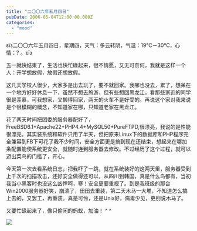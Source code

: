 ```yaml
---
title: "二〇〇六年五月四日"
pubDate: 2006-05-04T12:00:00.000Z
categories: 
  - "mood"
---
```


εїз二〇〇六年五月四日，星期四，天气：多云转阴，气温：19℃－30℃，心情：? 。εїз

五一就快结束了，生活也快忙碌起来，很不情愿，又无可奈何，我就是这样一个人：开学想放假，放假还想放假。

这几天学校人很少，大家多是出去玩了，要不就回家。我哪也没去，累了，想呆在一个地方好好休息一下，虽然不想去旅游，但有些想回黑龙江。看那些家近的同学很是羡慕，可我想家，又懒得回家，两天的火车不是好受的。再说这个家对我来说是个很模糊的概念，不知道家在哪，只知道老家在黑龙江。

花了两天时间把团委的服务器配好了，FreeBSD6.1+Apache22+PHP4.4+MySQL50+PureFTPD,很漂亮，我说的是性能很漂亮。其实装系统和软件只用了半天，但把原来Linux下的数据库和PHP程序完全兼容到FB下可花了我不少时间，安全方面更是搞到现在还结束，想起来在哪加条配置能使系统更安全，就随时连到服务器去修改。不过经历了这个过程，就可以迈出菜鸟的门槛了，开心。

今天第一次去看系统日志，把我吓了一跳，就在系统装好的这两天里，服务器受到上千次的扫描攻击，还好安全做得还可以，从四川到韩国，真是什么鸟都有，当初我当小黑客时也没这么凶悍呵，寒！安全更要重视了。到是我班级的那台Win2000服务器好笑，崩溃了，田田去重装，第二天木马一大堆，不知道怎么搞上去的，又罢工，再重装。真是可怜，还是Unix好，病毒少见，更别说木马了。

又要忙碌起来了，像只偷闲的蚂蚁，加油！ ^ ^

![](http://tk.files.storage.msn.com/x1pxOYwqu4SjF5Qg1gUIBUpErE3PO_qgMk_BhxbtR_RFx72j2p8r0WYhATCtbKeVxXLBc9StUrVjRJUyz-NN7rer65-MKNe600_u5Kxxl-6m4TcWVNvbLyMW-Nn_JMNYQO208KwEapQHOUAcaf9NxLES8KO59jmnluQ)
